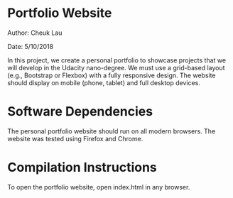 # Portfolio Website

Author: Cheuk Lau

Date: 5/10/2018

In this project, we create a personal portfolio to showcase projects
that we will develop in the Udacity nano-degree. We must use a 
grid-based layout (e.g., Bootstrap or Flexbox) with a fully
responsive design. The website should display on mobile (phone,
tablet) and full desktop devices.

# Software Dependencies
The personal portfolio website should run on all modern browsers.
The website was tested using Firefox and Chrome.

# Compilation Instructions
To open the portfolio website, open index.html in any browser.
